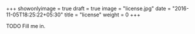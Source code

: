 +++
showonlyimage = true
draft = true
image = "license.jpg"
date = "2016-11-05T18:25:22+05:30"
title = "license"
weight = 0
+++

TODO Fill me in.

